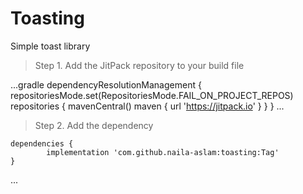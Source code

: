 # Toasting
Simple toast library
>Step 1. Add the JitPack repository to your build file

...gradle
dependencyResolutionManagement {
		repositoriesMode.set(RepositoriesMode.FAIL_ON_PROJECT_REPOS)
		repositories {
			mavenCentral()
			maven { url 'https://jitpack.io' }
		}
	}
...
>Step 2. Add the dependency

	dependencies {
	        implementation 'com.github.naila-aslam:toasting:Tag'
	}
 ...
